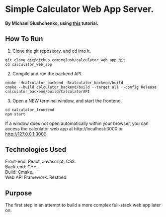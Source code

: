 # Simple Calculator Web App Server.
#### By Michael Glushchenko, using [this](https://www.youtube.com/watch?v=X7sl1cHN_Nc&ab_channel=RezaArjmandi) tutorial.

## How To Run
1) Clone the git repository, and cd into it.
~~~
git clone git@github.com:mglush/calculator_web_app.git
cd calculator_web_app
~~~

2) Compile and run the backend API.
~~~
cmake -Hcalculator_backend -Bcalculator_backend/build
cmake --build calculator_backend/build --target all --config Release
calculator_backend/build/CalculatorAPI
~~~

3) Open a NEW terminal window, and start the frontend.
~~~
cd calculator_frontend
npm start
~~~

If a window does not open automatically within your browser, you can access the calculator web app at http://localhost:3000 or http://127.0.0.1:3000

## Technologies Used
Front-end: React, Javascript, CSS.<br />
Back-end: C++.<br />
Build: Cmake.<br />
Web API Framework: Restbed.<br />

## Purpose
The first step in an attempt to build a more complex full-stack web app later on.
